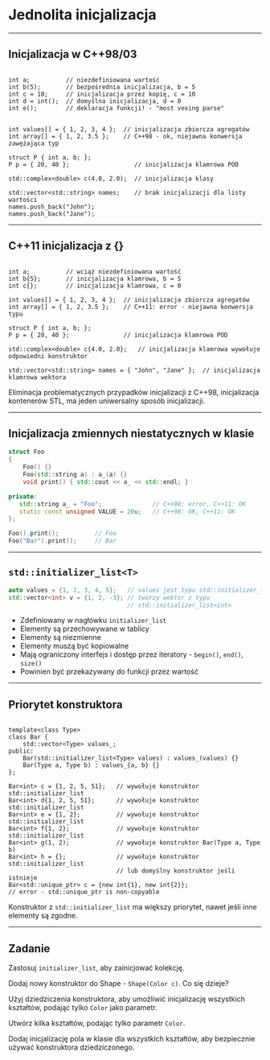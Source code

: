 <!-- .slide: data-background="#111111" -->
# Jednolita inicjalizacja

___

## Inicjalizacja w C++98/03

<pre><code class="cpp" data-trim data-line-numbers data-noescape>
int a;          <span class="fragment">// niezdefiniowana wartość</span>
int b(5);       <span class="fragment">// bezpośrednia inicjalizacja, b = 5</span>
int c = 10;     <span class="fragment">// inicjalizacja przez kopię, c = 10</span>
int d = int();  <span class="fragment">// domyślna inicjalizacja, d = 0</span>
int e();        <span class="fragment">// deklaracja funkcji! - "most vexing parse"</span>
<!-- nie mam pojęcia jak to przetłumaczyć :x (można dosłownie, ale chyba lepiej zostawić oryginał w takim przypadku) -->

int values[] = { 1, 2, 3, 4 };  <span class="fragment">// inicjalizacja zbiorcza agregatów</span>
int array[] = { 1, 2, 3.5 };    <span class="fragment">// C++98 - ok, niejawna konwersja zawężająca typ</span>

struct P { int a, b; };
P p = { 20, 40 };                  <span class="fragment">// inicjalizacja klamrowa POD</span>

std::complex&lt;double> c(4.0, 2.0);  <span class="fragment">// inicjalizacja klasy</span>

std::vector&lt;std::string> names;    <span class="fragment">// brak inicjalizacji dla listy wartości</span>
names.push_back("John");
names.push_back("Jane");
</code></pre>

___

## C++11 inicjalizacja z {}

<pre><code class="cpp" data-trim data-line-numbers data-noescape>
int a;          <span class="fragment">// wciąż niezdefiniowana wartość</span>
int b{5};       <span class="fragment">// inicjalizacja klamrowa, b = 5</span>
int c{};        <span class="fragment">// inicjalizacja klamrowa, c = 0</span>

int values[] = { 1, 2, 3, 4 };  <span class="fragment">// inicjalizacja zbiorcza agregatów</span>
int array[] = { 1, 2, 3.5 };    <span class="fragment">// C++11: error - niejawna konwersja typu</span>

struct P { int a, b; };
P p = { 20, 40 };               <span class="fragment">// inicjalizacja klamrowa POD</span>

std::complex&lt;double> c{4.0, 2.0};   <span class="fragment">// inicjalizacja klamrowa wywołuje odpowiedni konstruktor</span>

std::vector&lt;std::string> names = { "John", "Jane" };  <span class="fragment">// inicjalizacja klamrowa wektora</span>
</code></pre>

Eliminacja problematycznych przypadków inicjalizacji z C++98, inicjalizacja kontenerów STL, ma jeden uniwersalny sposób inicjalizacji.
<!-- .element: class="fragment fade-in" -->

___

## Inicjalizacja zmiennych niestatycznych w klasie

```cpp
struct Foo
{
    Foo() {}
    Foo(std::string a) : a_(a) {}
    void print() { std::cout << a_ << std::endl; }

private:
   std::string a_ = "Foo";              // C++98: error, C++11: OK
   static const unsigned VALUE = 20u;   // C++98: OK, C++11: OK
};

Foo().print();          // Foo
Foo("Bar").print();     // Bar
```

___

## `std::initializer_list<T>`

```cpp
auto values = {1, 2, 3, 4, 5};   // values jest typu std::initializer_list<int>
std::vector<int> v = {1, 2, -3}; // tworzy wektor z typu
                                 // std::initializer_list<int>
```

* <!-- .element: class="fragment fade-in" --> Zdefiniowany w nagłówku <code>initializer_list</code>
* <!-- .element: class="fragment fade-in" --> Elementy są przechowywane w tablicy
* <!-- .element: class="fragment fade-in" --> Elementy są niezmienne
* <!-- .element: class="fragment fade-in" --> Elementy muszą być kopiowalne
* <!-- .element: class="fragment fade-in" --> Mają ograniczony interfejs i dostęp przez iteratory - <code>begin()</code>, <code>end()</code>, <code>size()</code>
* <!-- .element: class="fragment fade-in" --> Powinien być przekazywany do funkcji przez wartość

___

## Priorytet konstruktora

<pre><code class="cpp" data-trim data-line-numbers data-noescape>
template&lt;class Type>
class Bar {
    std::vector&lt;Type> values_;
public:
    Bar(std::initializer_list&lt;Type> values) : values_(values) {}
    Bar(Type a, Type b) : values_{a, b} {}
};

<span class="fragment">Bar&lt;int> c = {1, 2, 5, 51};</span>   <span class="fragment">// wywołuje konstruktor std::initializer_list</span>
<span class="fragment">Bar&lt;int> d{1, 2, 5, 51};</span>      <span class="fragment">// wywołuje konstruktor std::initializer_list</span>
<span class="fragment">Bar&lt;int> e = {1, 2};</span>          <span class="fragment">// wywołuje konstruktor std::initializer_list</span>
<span class="fragment">Bar&lt;int> f{1, 2};</span>             <span class="fragment">// wywołuje konstruktor std::initializer_list</span>
<span class="fragment">Bar&lt;int> g(1, 2);</span>             <span class="fragment">// wywołuje konstruktor Bar(Type a, Type b)</span>
<span class="fragment">Bar&lt;int> h = {};</span>              <span class="fragment">// wywołuje konstruktor std::initializer_list</span>
                              <span class="fragment">// lub domyślny konstruktor jeśli istnieje</span>
<span class="fragment">Bar&lt;std::unique_ptr<int>> c = {new int{1}, new int{2}};</span>
<span class="fragment">// error - std::unique_ptr is non-copyable</span>
</code></pre>

Konstruktor z <code>std::initializer_list</code> ma większy priorytet, nawet jeśli inne elementy są zgodne.
<!-- .element: class="fragment fade-in" -->

___

## Zadanie

Zastosuj `initializer_list`, aby zainicjować kolekcję.

Dodaj nowy konstruktor do Shape - `Shape(Color c)`. Co się dzieje?

Użyj dziedziczenia konstruktora, aby umożliwić inicjalizację wszystkich kształtów, podając tylko `Color` jako parametr.

Utwórz kilka kształtów, podając tylko parametr `Color`.

Dodaj inicjalizację pola w klasie dla wszystkich kształtów, aby bezpiecznie używać konstruktora dziedziczonego.
